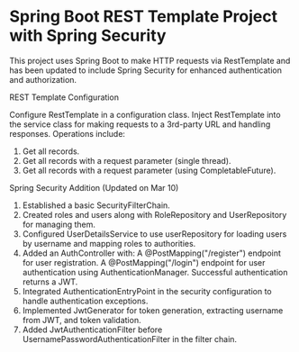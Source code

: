 # Spring Boot REST Template Project with Spring Security
This project uses Spring Boot to make HTTP requests via RestTemplate and has been updated to include Spring Security for enhanced authentication and authorization.

REST Template Configuration

Configure RestTemplate in a configuration class.
Inject RestTemplate into the service class for making requests to a 3rd-party URL and handling responses.
Operations include:
1. Get all records.
2. Get all records with a request parameter (single thread).
3. Get all records with a request parameter (using CompletableFuture).

Spring Security Addition (Updated on Mar 10)

1. Established a basic SecurityFilterChain.
2. Created roles and users along with RoleRepository and UserRepository for managing them.
3. Configured UserDetailsService to use userRepository for loading users by username and mapping roles to authorities.
4. Added an AuthController with:
  A @PostMapping("/register") endpoint for user registration.
  A @PostMapping("/login") endpoint for user authentication using AuthenticationManager. Successful authentication returns a JWT.
5. Integrated AuthenticationEntryPoint in the security configuration to handle authentication exceptions.
6. Implemented JwtGenerator for token generation, extracting username from JWT, and token validation.
7. Added JwtAuthenticationFilter before UsernamePasswordAuthenticationFilter in the filter chain.
